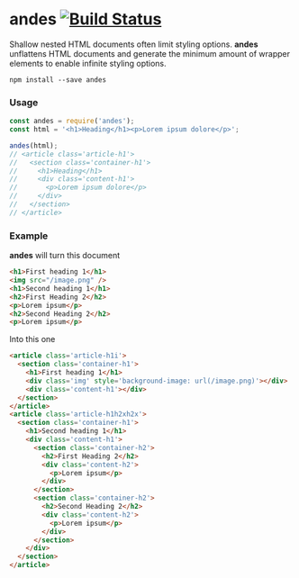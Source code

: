 # andes [![Build Status](https://travis-ci.org/olivierlesnicki/andes.svg?branch=master)](https://travis-ci.org/olivierlesnicki/andes)

Shallow nested HTML documents often limit styling options. **andes** unflattens HTML documents and generate the minimum amount of wrapper elements to enable infinite styling options.

```
npm install --save andes
```

### Usage

```js
const andes = require('andes');
const html = '<h1>Heading</h1><p>Lorem ipsum dolore</p>';

andes(html);
// <article class='article-h1'>
//   <section class='container-h1'>
//     <h1>Heading</h1>
//     <div class='content-h1'>
//       <p>Lorem ipsum dolore</p>
//     </div>
//   </section>
// </article>
```

### Example

**andes** will turn this document

```html
<h1>First heading 1</h1>
<img src="/image.png" />
<h1>Second heading 1</h1>
<h2>First Heading 2</h2>
<p>Lorem ipsum</p>
<h2>Second Heading 2</h2>
<p>Lorem ipsum</p>
```

Into this one

```html
<article class='article-h1i'>
  <section class='container-h1'>
    <h1>First heading 1</h1>
    <div class='img' style='background-image: url(/image.png)'></div>
    <div class='content-h1'></div>
  </section>
</article>
<article class='article-h1h2xh2x'>
  <section class='container-h1'>
    <h1>Second heading 1</h1>
    <div class='content-h1'>
      <section class='container-h2'>
        <h2>First Heading 2</h2>
        <div class='content-h2'>
          <p>Lorem ipsum</p>
        </div>
      </section>
      <section class='container-h2'>
        <h2>Second Heading 2</h2>
        <div class='content-h2'>
          <p>Lorem ipsum</p>
        </div>
      </section>
    </div>
  </section>
</article>
```

